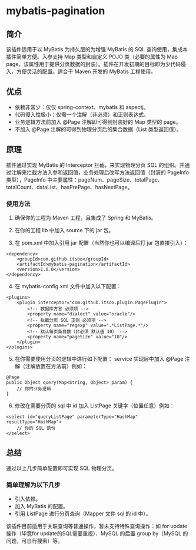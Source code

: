 # mybatis-pagination

## 简介

该插件适用于以 MyBatis 为持久层的为增强 MyBatis 的 SQL 查询使用，集成本插件简单方便。入参支持 Map 类型和自定义 POJO 类（必要的属性为 Map page，该属性用于提供分页数据的封装）。插件在开发初期的目标即为少代码侵入，方便灵活的配置。适合于 Maven 开发的 MyBatis 工程使用。

## 优点
* 依赖非常少：仅仅 spring-context、mybatis 和 aspectj。
* 代码侵入性极小：仅需一个注解（非必须）和正则表达式。
* 业务逻辑方法前加入 @Page 注解即可得到封装好的 Map 类型的 page。
* 不加入 @Page 注解的可得到物理分页后的集合数据（List 类型返回值）。

## 原理

插件通过实现 MyBatis 的 Interceptor 拦截，来实现物理分页 SQL 的组织。并通过注解来拦截方法入参和返回值，业务处理后改写方法返回值（封装的 PageInfo 类型），PageInfo 中主要属性：pageNum、pageSize、totalPage、totalCount、dataList、hasPrePage、hasNextPage。

### 使用方法
1. 确保你的工程为 Maven 工程，且集成了 Spring 和 MyBatis。

2. 在你的工程 lib 中加入 source 下的 jar 包。

3. 在 pom.xml 中加入引用 jar 配置（当然你也可以编译后打 jar 包直接引入）：
```
<dependency>
    <groupId>com.github.itsoo</groupId>
    <artifactId>mybatis-pagination</artifactId>
    <version>1.0.0</version>
</dependency>
```

4. 在 mybatis-config.xml 文件中加入以下配置：
```
<plugins>
    <plugin interceptor="com.github.itsoo.plugin.PagePlugin">
        <!-- 数据库方言 必须项 -->
        <property name="dialect" value="oracle"/>
        <!-- 拦截分页 SQL 正则 必须项 -->
        <property name="regexp" value=".*ListPage.*"/>
        <!-- 默认每页条目数（非必须 默认值 10） -->
        <property name="pageSize" value="10"/>
    </plugin>
</plugins>
```

5. 在你需要使用分页的逻辑中进行如下配置：
service 实现层中加入 @Page 注解（注解放置在方法前）例如：
```
@Page
public Object query(Map<String, Object> param) {
    // 你的业务逻辑
}
```

6. 修改在需要分页的 sql 中 id 加入 ListPage 关键字（位置任意）例如：
```
<select id="queryListPage" parameterType="HashMap" resultType="HashMap">
    // 你的 SQL 语句
</select>
```

## 总结

通过以上几步简单配置即可实现 SQL 物理分页。

### 简单理解为以下几步
* 引入依赖。
* 加入 MyBatis 的配置。
* 引用 ListPage 进行分页查询（Mapper 文件 sql 的 id 中）。

该插件目前适用于关联查询等普通操作，暂未支持特殊查询操作：如 for update 操作（毕竟for update的SQL需要重视）、MySQL 的后置 group by（MySQL 的问题，可自行搜索）等。
